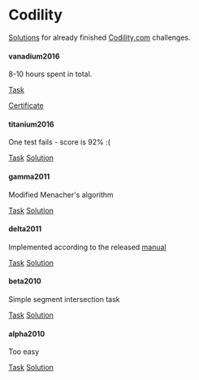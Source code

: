 # Codility

[Solutions](src/main/java/com/codility/challenge) for
already finished [Codility.com](https://codility.com/programmers/challenges/) challenges.

#### vanadium2016

8-10 hours spent in total.

[Task](https://codility.com/programmers/task/winter_lights/)
<!---
[Solution](src/main/java/com/codility/challenge/vanadium2016/WinterLights.java)
-->
[Certificate](https://codility.com/cert/view/certWVTNF2-7593GUVGAGTT8AUV/)

#### titanium2016

One test fails - score is 92% :(

[Task](https://codility.com/programmers/task/brackets_rotation/)
[Solution](src/main/java/com/codility/challenge/titanium2016/BracketsRotation.java)

#### gamma2011

Modified Menacher's algorithm

[Task](https://codility.com/programmers/task/count_palindromic_slices/)
[Solution](src/main/java/com/codility/challenge/gamma2011/CountPalindromicSlices.java)

#### delta2011

Implemented according to the released [manual](https://codility.com/media/train/solution-min-abs-sum.pdf)

[Task](https://codility.com/programmers/task/min_abs_sum/)
[Solution](src/main/java/com/codility/challenge/delta2011/MinAbsSum.java)

#### beta2010

Simple segment intersection task

[Task](https://codility.com/programmers/task/number_of_disc_intersections/)
[Solution](src/main/java/com/codility/challenge/beta2010/NumberOfDiscIntersections.java)

#### alpha2010

Too easy

[Task](https://codility.com/programmers/task/prefix_set/)
[Solution](src/main/java/com/codility/challenge/alpha2010/PrefixSet.java)


